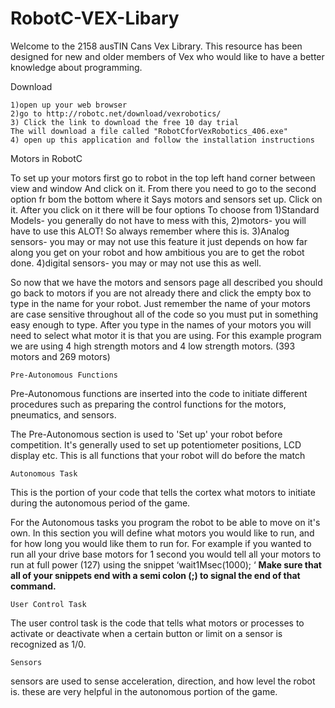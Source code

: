 RobotC-VEX-Libary
=================

Welcome to the 2158 ausTIN Cans Vex Library. 
This resource has been designed for new and older members of Vex who would like to have
a better knowledge about programming.


   Download

	1)open up your web browser
	2)go to http://robotc.net/download/vexrobotics/
	3) Click the link to download the free 10 day trial
    The will download a file called "RobotCforVexRobotics_406.exe"
	4) open up this application and follow the installation instructions




   Motors in RobotC

To set up your motors first go to robot in the top left hand corner between view and window
And click on it. From there you need to go to the second option fr bom the bottom where it
Says motors and sensors set up. Click on it. After you click on it there will be four options
To choose from 
1)Standard Models- you generally do not have to mess with this, 
2)motors- you will have to use this ALOT! So always remember where this is. 
3)Analog sensors- you may or may not use this feature it just depends on how far along you get on your robot and how
ambitious you are to get the robot done. 
4)digital sensors- you may or may not use this as well.

So now that we have the motors and sensors page all described you should go back to motors if
you are not already there and click the empty box to type in the name for your robot.
Just remember the name of your motors are case sensitive throughout all of the code
so you must put in something easy enough to type. After you type in the names of your motors you
will need to select what motor it is that you are using. For this example program we are using
4 high strength motors and 4 low strength motors. (393 motors and 269 motors)


    Pre-Autonomous Functions
Pre-Autonomous functions are inserted into the code to initiate different procedures such as 
preparing the control functions for the motors, pneumatics, and sensors.

    
The Pre-Autonomous section is used to 'Set up' your robot before competition. It's generally used to set up potentiometer positions, LCD display etc. This is all functions that your robot will do before the match 

    
    Autonomous Task


This is the portion of your code that tells the cortex what motors to initiate during the 
autonomous period of the game.

For the Autonomous tasks you program the robot to be able to move on it's own. In this section you will define what motors you would like to run, and for how long you would like them to run for. For example if you wanted to run all your drive base motors for 1 second you would tell all your motors to run at full power (127) using the snippet ‘wait1Msec(1000); ‘ **Make sure that all of your snippets end with a semi colon (;) to signal the end of that command.**
    

    
    
    User Control Task
The user control task is the code that tells what motors or processes to activate or deactivate
when a certain button or limit on a sensor is recognized as 1/0.

    
    
    


    Sensors

sensors are used to sense acceleration, direction, and how level the robot is. 
these are very helpful in the autonomous portion of the game. 

     

     

